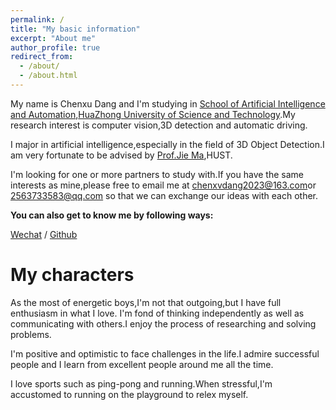 ```yaml
---
permalink: /
title: "My basic information"
excerpt: "About me"
author_profile: true
redirect_from: 
  - /about/
  - /about.html
---
```

My name is Chenxu Dang and I'm studying in [School of Artificial Intelligence and Automation](http://aia.hust.edu.cn/),[HuaZhong University of
Science and Technology](https://www.hust.edu.cn/).My research interest is computer vision,3D detection and automatic
driving.

I major in artificial intelligence,especially in the field of 3D Object Detection.I am very fortunate to be advised by [Prof.Jie Ma](http://faculty.hust.edu.cn/majie/zh_CN/index/1491001/list/index.htm),HUST.

I'm looking for one or more partners to study with.If you have the same interests as mine,please free to email me at [chenxvdang2023@163.com](chenxvdang2023@163.com)or 
[2563733583@qq.com](2563733583@qq.com) so that we can exchange our ideas with each other.

**You can also get to know me by following ways:**

[Wechat](images/wechat.png) / [Github](https://github.com/MSunDYY)

My characters
========
As the most of energetic boys,I'm not that outgoing,but I have full enthusiasm in what I love.
I'm fond of thinking independently as well as communicating with others.I enjoy the process of researching 
and solving problems.

I'm positive and optimistic to face challenges in the life.I admire successful people and I learn from excellent people
around me all the time.

I love sports such as ping-pong and running.When stressful,I'm accustomed to running on the playground to relex myself.
